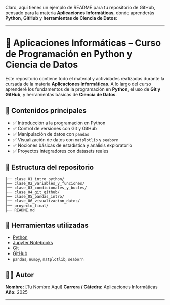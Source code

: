 Claro, aquí tienes un ejemplo de README para tu repositorio de GitHub, pensado para la materia **Aplicaciones Informáticas**, donde aprenderás **Python**, **GitHub** y **herramientas de Ciencia de Datos**:

---

# 📘 Aplicaciones Informáticas – Curso de Programación en Python y Ciencia de Datos

Este repositorio contiene todo el material y actividades realizadas durante la cursada de la materia **Aplicaciones Informáticas**. A lo largo del curso aprenderé los fundamentos de la programación en **Python**, el uso de **Git y GitHub**, y herramientas básicas de **Ciencia de Datos**.

## 🧠 Contenidos principales

* ✅ Introducción a la programación en Python
* ✅ Control de versiones con Git y GitHub
* ✅ Manipulación de datos con `pandas`
* ✅ Visualización de datos con `matplotlib` y `seaborn`
* ✅ Nociones básicas de estadística y análisis exploratorio
* ✅ Proyectos integradores con datasets reales

## 📁 Estructura del repositorio

```
├── clase_01_intro_python/
├── clase_02_variables_y_funciones/
├── clase_03_condicionales_y_bucles/
├── clase_04_git_github/
├── clase_05_pandas_intro/
├── clase_06_visualizacion_datos/
├── proyecto_final/
├── README.md
```

## 🧰 Herramientas utilizadas

* [Python](https://www.python.org/)
* [Jupyter Notebooks](https://jupyter.org/)
* [Git](https://git-scm.com/)
* [GitHub](https://github.com/)
* `pandas`, `numpy`, `matplotlib`, `seaborn`

## 👨‍💻 Autor

**Nombre:** \[Tu Nombre Aquí]
**Carrera / Cátedra:** Aplicaciones Informáticas
**Año:** 2025

---
